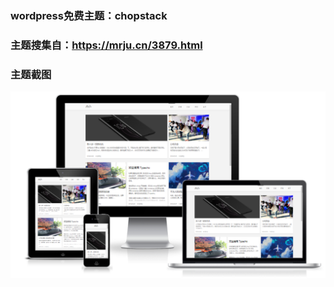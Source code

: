 ### wordpress免费主题：chopstack

### 主题搜集自：https://mrju.cn/3879.html

### 主题截图


![](./chopstack.png)


